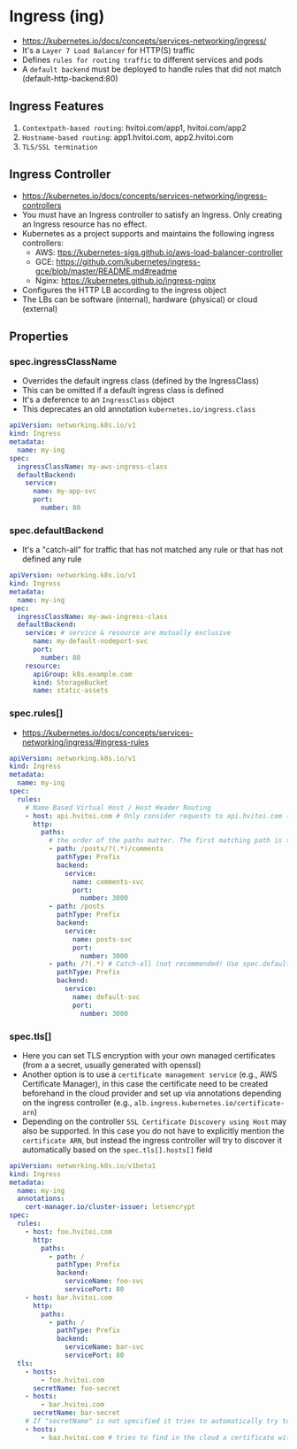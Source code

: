 # Ingress (ing)

- <https://kubernetes.io/docs/concepts/services-networking/ingress/>
- It's a `Layer 7 Load Balancer` for HTTP(S) traffic
- Defines `rules for routing traffic` to different services and pods
- A `default backend` must be deployed to handle rules that did not match (default-http-backend:80)

## Ingress Features

1. `Contextpath-based routing`: hvitoi.com/app1, hvitoi.com/app2
1. `Hostname-based routing`: app1.hvitoi.com, app2.hvitoi.com
1. `TLS/SSL termination`

## Ingress Controller

- <https://kubernetes.io/docs/concepts/services-networking/ingress-controllers>
- You must have an Ingress controller to satisfy an Ingress. Only creating an Ingress resource has no effect.
- Kubernetes as a project supports and maintains the following ingress controllers:
  - AWS: <ttps://kubernetes-sigs.github.io/aws-load-balancer-controller>
  - GCE: <https://github.com/kubernetes/ingress-gce/blob/master/README.md#readme>
  - Nginx: <https://kubernetes.github.io/ingress-nginx>
- Configures the HTTP LB according to the ingress object
- The LBs can be software (internal), hardware (physical) or cloud (external)

## Properties

### spec.ingressClassName

- Overrides the default ingress class (defined by the IngressClass)
- This can be omitted if a default ingress class is defined
- It's a deference to an `IngressClass` object
- This deprecates an old annotation `kubernetes.io/ingress.class`

```yaml
apiVersion: networking.k8s.io/v1
kind: Ingress
metadata:
  name: my-ing
spec:
  ingressClassName: my-aws-ingress-class
  defaultBackend:
    service:
      name: my-app-svc
      port:
        number: 80
```

### spec.defaultBackend

- It's a "catch-all" for traffic that has not matched any rule or that has not defined any rule

```yaml
apiVersion: networking.k8s.io/v1
kind: Ingress
metadata:
  name: my-ing
spec:
  ingressClassName: my-aws-ingress-class
  defaultBackend:
    service: # service & resource are mutually exclusive
      name: my-default-nodeport-svc
      port:
        number: 80
    resource:
      apiGroup: k8s.example.com
      kind: StorageBucket
      name: static-assets
```

### spec.rules[]

- <https://kubernetes.io/docs/concepts/services-networking/ingress/#ingress-rules>

```yaml
apiVersion: networking.k8s.io/v1
kind: Ingress
metadata:
  name: my-ing
spec:
  rules:
    # Name Based Virtual Host / Host Header Routing
    - host: api.hvitoi.com # Only consider requests to api.hvitoi.com (if not specified, accept all the incoming traffic for any host)
      http:
        paths:
          # the order of the paths matter. The first matching path is the one to be picked
          - path: /posts/?(.*)/comments
            pathType: Prefix
            backend:
              service:
                name: comments-svc
                port:
                  number: 3000
          - path: /posts
            pathType: Prefix
            backend:
              service:
                name: posts-svc
                port:
                  number: 3000
          - path: /?(.*) # Catch-all (not recommended! Use spec.defaultBackend instead)
            pathType: Prefix
            backend:
              service:
                name: default-svc
                port:
                  number: 3000
```

### spec.tls[]

- Here you can set TLS encryption with your own managed certificates (from a a secret, usually generated with openssl)
- Another option is to use a `certificate management service` (e.g., AWS Certificate Manager), in this case the certificate need to be created beforehand in the cloud provider and set up via annotations depending on the ingress controller (e.g., `alb.ingress.kubernetes.io/certificate-arn`)
- Depending on the controller `SSL Certificate Discovery using Host` may also be supported. In this case you do not have to explicitly mention the `certificate ARN`, but instead the ingress controller will try to discover it automatically based on the `spec.tls[].hosts[]` field

```yaml
apiVersion: networking.k8s.io/v1beta1
kind: Ingress
metadata:
  name: my-ing
  annotations:
    cert-manager.io/cluster-issuer: letsencrypt
spec:
  rules:
    - host: foo.hvitoi.com
      http:
        paths:
          - path: /
            pathType: Prefix
            backend:
              serviceName: foo-svc
              servicePort: 80
    - host: bar.hvitoi.com
      http:
        paths:
          - path: /
            pathType: Prefix
            backend:
              serviceName: bar-svc
              servicePort: 80
  tls:
    - hosts:
        - foo.hvitoi.com
      secretName: foo-secret
    - hosts:
        - bar.hvitoi.com
      secretName: bar-secret
    # If "secretName" is not specified it tries to automatically try to pick the certificate from the cloud provider
    - hosts:
        - baz.hvitoi.com # tries to find in the cloud a certificate with the same CN
```
